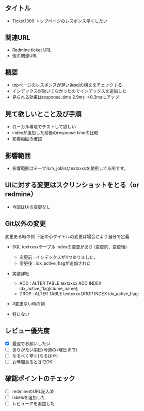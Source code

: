 ## タイトル
* Ticket1300 トップページのレスポンス早くしたい

## 関連URL

* Redmine ticket URL
* 他の関連URL


## 概要

* topページのレスポンスが遅い為sqlの構文をチェックする
* インデックスが効いてなかったのでインデックスを追加した
* 見られる効果はresponse_time 2.9ms ->0.3msにアップ

## 見て欲しいとこと及び手順

* ローカル環境でテストして欲しい
* indexが追加した前後のresponse timeの比較
* 影響範囲の確認

## 影響範囲

* 影響範囲はテープルm_joblist,textxxxxを使用してる所です。

## UIに対する変更はスクリンショットをとる（or redmine）

* 今回はUIの変更なし

## Git以外の変更

変更ある時の例
下記の小タイトルの変更は場合により自分で定義
* SQL textxxxxテープル indexの変更があり (変更前、変更後)
    * 変更前 : インデックスが4つありました。
    * 変更後 : idx_active_flagが追加された
    
* 実装詳細
   * ADD : ALTER TABLE textxxxx ADD INDEX idx_active_flag(clume_name);  
   * DROP : ALTER TABLE textxxxx DROP INDEX idx_active_flag;
* #変更ない時の例
* 特にない

## レビュー優先度
* [x] 最速でお願いしたい
* [ ] ありがたい期日(今週のx曜日まで)
* [ ] なるべく早く(なるはや)
* [ ] お時間あるときでOK

## 確認ポイントのチェック

* [ ] redmineのURL記入済
* [ ] labelsを追加した
* [ ] レビューアを追加した
